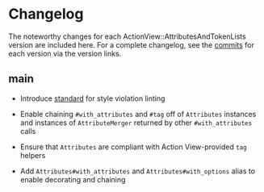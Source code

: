 # Changelog

The noteworthy changes for each ActionView::AttributesAndTokenLists version are
included here. For a complete changelog, see the [commits] for each version via
the version links.

[commits]: https://github.com/seanpdoyle/action_view-attributes_and_token_lists

## main

* Introduce [standard](https://github.com/testdouble/standard) for style
  violation linting

* Enable chaining `#with_attributes` and `#tag` off of `Attributes` instances
  and instances of `AttributeMerger` returned by other `#with_attributes` calls

* Ensure that `Attributes` are compliant with Action View-provided `tag` helpers

* Add `Attributes#with_attributes` and `Attributes#with_options` alias to enable
  decorating and chaining
